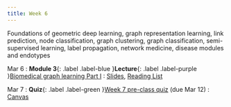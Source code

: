 ```yaml
---
title: Week 6
---
```


Foundations of geometric deep learning, graph representation learning, link prediction, node classification, graph clustering, graph classification, semi-supervised learning, label propagation, network medicine, disease modules and endotypes

Mar 6
: **Module 3**{: .label .label-blue }**Lecture**{: .label .label-purple }[Biomedical graph learning Part I](/BMI702/lectures/module3/week06)
  : [Slides](/BMI702/assets/zitnik-BMI702-L6.pdf), [Reading List](/BMI702/lectures/module3/week06)

Mar 7
: **Quiz**{: .label .label-green }[Week 7 pre-class quiz](#) (due Mar 12)
  : [Canvas](https://canvas.harvard.edu/courses/117878)
